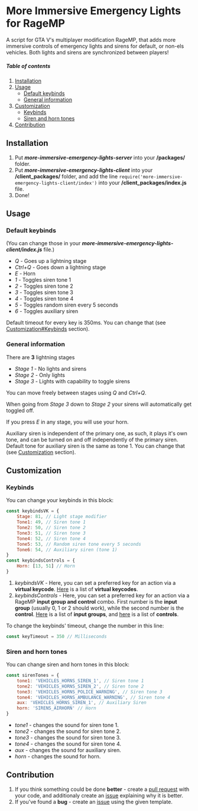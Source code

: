 
# More Immersive Emergency Lights for RageMP

A script for GTA V's multiplayer modification RageMP, that adds more immersive controls of emergency lights and sirens for default, or non-els vehicles. Both lights and sirens are synchronized between players!

##### Table of contents

1. [Installation](#Installation)
2. [Usage](#Usage)
    * [Default keybinds](#Default-keybinds)
    * [General information](#General-information)
3. [Customization](#Customization)
    * [Keybinds](#Keybinds)
    * [Siren and horn tones](#Siren-and-horn-tones)
4. [Contribution](#Contribution)

## Installation

1. Put **_more-immersive-emergency-lights-server_** into your **/packages/** folder.
2. Put **_more-immersive-emergency-lights-client_** into your **/client_packages/** folder, and add the line `require('more-immersive-emergency-lights-client/index')` into your **/client_packages/index.js** file.
3. Done!

## Usage

### Default keybinds

(You can change those in your **_more-immersive-emergency-lights-client/index.js_** file.)

* *Q* - Goes up a lightning stage
* *Ctrl+Q* - Goes down a lightning stage
* *E* - Horn
* *1* - Toggles siren tone 1
* *2* - Toggles siren tone 2
* *3* - Toggles siren tone 3
* *4* - Toggles siren tone 4
* *5* - Toggles random siren every 5 seconds
* *6* - Toggles auxiliary siren

Default timeout for every key is 350ms. You can change that (see [Customization#Keybinds](#Keybinds) section).

### General information

There are **3** lightning stages

* *Stage 1* - No lights and sirens
* *Stage 2* - Only lights
* *Stage 3* - Lights with capability to toggle sirens

You can move freely between stages using *Q* and *Ctrl+Q*.

When going from *Stage 3* down to *Stage 2* your sirens will automatically get toggled off.

If you press *E* in any stage, you will use your horn.

Auxiliary siren is independent of the primary one, as such, it plays it's own tone, and can be turned on and off independently of the primary siren. \
Default tone for auxiliary siren is the same as tone 1. You can change that (see [Customization](#Customization) section).

## Customization

### Keybinds

You can change your keybinds in this block:

```Javascript
const keybindsVK = {
    Stage: 81, // Light stage modifier
    Tone1: 49, // Siren tone 1
    Tone2: 50, // Siren tone 2
    Tone3: 51, // Siren tone 3
    Tone4: 52, // Siren tone 4
    Tone5: 53, // Random siren tone every 5 seconds
    Tone6: 54, // Auxiliary siren (tone 1)
}
const keybindsControls = {
    Horn: [13, 51] // Horn
}
```

1. *keybindsVK* - Here, you can set a preferred key for an action via a **virtual keycode**. [Here](https://docs.microsoft.com/en-us/windows/desktop/inputdev/virtual-key-codes) is a list of **virtual keycodes**.
2. *keybindsControls* - Here, you can set a preferred key for an action via a RageMP **input group and control** combo. First number is the **input group** (usually 0, 1 or 2 should work), while the second number is the **control**. [Here](https://wiki.rage.mp/index.php?title=InputGroup) is a list of **input groups**, and [here](https://wiki.rage.mp/index.php?title=Controls) is a list of **controls**.

To change the keybinds' timeout, change the number in this line:

```Javascript
const keyTimeout = 350 // Milliseconds
```

### Siren and horn tones

You can change siren and horn tones in this block:

```Javascript
const sirenTones = {
    tone1: 'VEHICLES_HORNS_SIREN_1', // Siren tone 1
    tone2: 'VEHICLES_HORNS_SIREN_2', // Siren tone 2
    tone3: 'VEHICLES_HORNS_POLICE_WARNING', // Siren tone 3
    tone4: 'VEHICLES_HORNS_AMBULANCE_WARNING', // Siren tone 4
    aux: 'VEHICLES_HORNS_SIREN_1', // Auxiliary Siren
    horn: 'SIRENS_AIRHORN' // Horn
}
```

* *tone1* - changes the sound for siren tone 1.
* *tone2* - changes the sound for siren tone 2.
* *tone3* - changes the sound for siren tone 3.
* *tone4* - changes the sound for siren tone 4.
* *aux* - changes the sound for auxiliary siren.
* *horn* - changes the sound for horn.

## Contribution

1. If you think something could be done **better** - create a [pull request](./pulls) with your code, and additionaly create an [issue](./issues) explaining why it is better.
2. If you've found a **bug** - create an [issue](./issues) using the given template.
